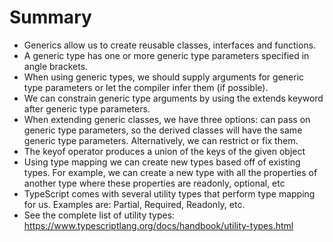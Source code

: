 # Summary

- Generics allow us to create reusable classes, interfaces and functions.
- A generic type has one or more generic type parameters specified in angle brackets.
- When using generic types, we should supply arguments for generic type parameters or let the compiler infer them (if possible).
- We can constrain generic type arguments by using the extends keyword after generic type parameters.
- When extending generic classes, we have three options: can pass on generic type parameters, so the derived classes will have the same generic type parameters. Alternatively, we can restrict or fix them.
- The keyof operator produces a union of the keys of the given object
- Using type mapping we can create new types based off of existing types. For example, we can create a new type with all the properties of another type where these properties are readonly, optional, etc
- TypeScript comes with several utility types that perform type mapping for us. Examples are: Partial<T>, Required<T>, Readonly<T>, etc.
- See the complete list of utility types:
  https://www.typescriptlang.org/docs/handbook/utility-types.html
